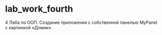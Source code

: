 # lab_work_fourth
4 Лаба по ООП.
Создание приложения с собственной панелью MyPanel с картинкой «Домик».
